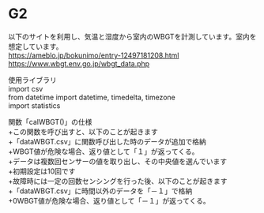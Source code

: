 # G2
以下のサイトを利用し、気温と湿度から室内のWBGTを計測しています。室内を想定しています。  
https://ameblo.jp/bokunimo/entry-12497181208.html  
https://www.wbgt.env.go.jp/wbgt_data.php

使用ライブラリ  
import csv  
from datetime import datetime, timedelta, timezone  
import statistics  

関数「calWBGT()」の仕様   
+この関数を呼び出すと、以下のことが起きます  
  +「dataWBGT.csv」に関数呼び出した時のデータが追加で格納  
  +WBGT値が危険な場合、返り値として「１」が返ってくる。  
+データは複数回センサーの値を取り出し、その中央値を選んでいます  
  +初期設定は10回です  
+故障時には一定の回数センシングを行った後、以下のことが起きます  
  +「dataWBGT.csv」に時間以外のデータを「－１」で格納  
  +0WBGT値が危険な場合、返り値として「－１」が返ってくる。  
